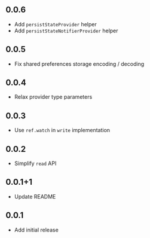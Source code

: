 ## 0.0.6

- Add `persistStateProvider` helper
- Add `persistStateNotifierProvider` helper

## 0.0.5

- Fix shared preferences storage encoding / decoding

## 0.0.4

- Relax provider type parameters

## 0.0.3

- Use `ref.watch` in `write` implementation

## 0.0.2

- Simplify `read` API

## 0.0.1+1

- Update README

## 0.0.1

- Add initial release
